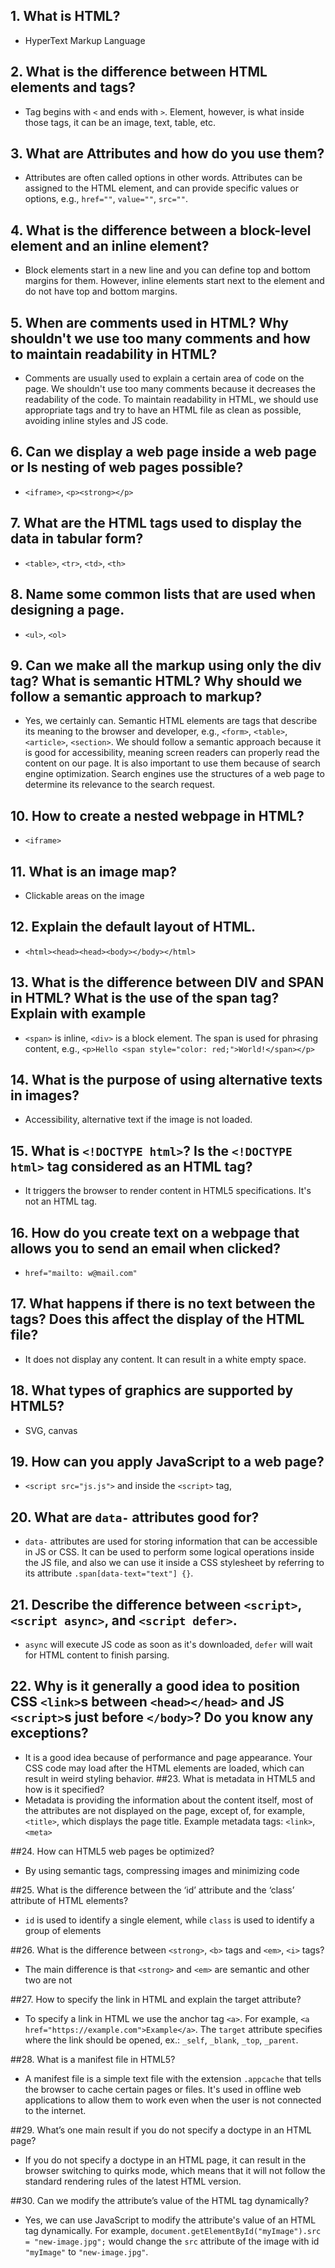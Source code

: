 ## 1. What is HTML?

- HyperText Markup Language

## 2. What is the difference between HTML elements and tags?

- Tag begins with `<` and ends with `>`. Element, however, is what inside those tags, it can be an image, text, table, etc.

## 3. What are Attributes and how do you use them?

- Attributes are often called options in other words. Attributes can be assigned to the HTML element, and can provide specific values or options, e.g., `href=""`, `value=""`, `src=""`.

## 4. What is the difference between a block-level element and an inline element?

- Block elements start in a new line and you can define top and bottom margins for them. However, inline elements start next to the element and do not have top and bottom margins.

## 5. When are comments used in HTML? Why shouldn't we use too many comments and how to maintain readability in HTML?

- Comments are usually used to explain a certain area of code on the page. We shouldn't use too many comments because it decreases the readability of the code. To maintain readability in HTML, we should use appropriate tags and try to have an HTML file as clean as possible, avoiding inline styles and JS code.

## 6. Can we display a web page inside a web page or Is nesting of web pages possible?

- `<iframe>`, `<p><strong></p>`

## 7. What are the HTML tags used to display the data in tabular form?

- `<table>`, `<tr>`, `<td>`, `<th>`

## 8. Name some common lists that are used when designing a page.

- `<ul>`, `<ol>`

## 9. Can we make all the markup using only the div tag? What is semantic HTML? Why should we follow a semantic approach to markup?

- Yes, we certainly can. Semantic HTML elements are tags that describe its meaning to the browser and developer, e.g., `<form>`, `<table>`, `<article>`, `<section>`. We should follow a semantic approach because it is good for accessibility, meaning screen readers can properly read the content on our page. It is also important to use them because of search engine optimization. Search engines use the structures of a web page to determine its relevance to the search request.

## 10. How to create a nested webpage in HTML?

- `<iframe>`

## 11. What is an image map?

- Clickable areas on the image

## 12. Explain the default layout of HTML.

- `<html><head><head><body></body></html>`

## 13. What is the difference between DIV and SPAN in HTML? What is the use of the span tag? Explain with example

- `<span>` is inline, `<div>` is a block element. The span is used for phrasing content, e.g., `<p>Hello <span style="color: red;">World!</span></p>`

## 14. What is the purpose of using alternative texts in images?

- Accessibility, alternative text if the image is not loaded.

## 15. What is `<!DOCTYPE html>`? Is the `<!DOCTYPE html>` tag considered as an HTML tag?

- It triggers the browser to render content in HTML5 specifications. It's not an HTML tag.

## 16. How do you create text on a webpage that allows you to send an email when clicked?

- `href="mailto: w@mail.com"`

## 17. What happens if there is no text between the tags? Does this affect the display of the HTML file?

- It does not display any content. It can result in a white empty space.

## 18. What types of graphics are supported by HTML5?

- SVG, canvas

## 19. How can you apply JavaScript to a web page?

- `<script src="js.js">` and inside the `<script>` tag,

## 20. What are `data-` attributes good for?

- `data-` attributes are used for storing information that can be accessible in JS or CSS. It can be used to perform some logical operations inside the JS file, and also we can use it inside a CSS stylesheet by referring to its attribute `.span[data-text="text"] {}`.

## 21. Describe the difference between `<script>`, `<script async>`, and `<script defer>`.

- `async` will execute JS code as soon as it's downloaded, `defer` will wait for HTML content to finish parsing.

## 22. Why is it generally a good idea to position CSS `<link>`s between `<head></head>` and JS `<script>`s just before `</body>`? Do you know any exceptions?

- It is a good idea because of performance and page appearance. Your CSS code may load after the HTML elements are loaded, which can result in weird styling behavior.
  ##23. What is metadata in HTML5 and how is it specified?
- Metadata is providing the information about the content itself, most of the attributes are not displayed on the page, except of, for example, `<title>`, which displays the page title. Example metadata tags: `<link>`, `<meta>`

##24. How can HTML5 web pages be optimized?

- By using semantic tags, compressing images and minimizing code

##25. What is the difference between the ‘id’ attribute and the ‘class’ attribute of HTML elements?

- `id` is used to identify a single element, while `class` is used to identify a group of elements

##26. What is the difference between `<strong>`, `<b>` tags and `<em>`, `<i>` tags?

- The main difference is that `<strong>` and `<em>` are semantic and other two are not

##27. How to specify the link in HTML and explain the target attribute?

- To specify a link in HTML we use the anchor tag `<a>`. For example, `<a href="https://example.com">Example</a>`. The `target` attribute specifies where the link should be opened, ex.: `_self`, `_blank`, `_top`, `_parent`.

##28. What is a manifest file in HTML5?

- A manifest file is a simple text file with the extension `.appcache` that tells the browser to cache certain pages or files. It's used in offline web applications to allow them to work even when the user is not connected to the internet.

##29. What’s one main result if you do not specify a doctype in an HTML page?

- If you do not specify a doctype in an HTML page, it can result in the browser switching to quirks mode, which means that it will not follow the standard rendering rules of the latest HTML version.

##30. Can we modify the attribute’s value of the HTML tag dynamically?

- Yes, we can use JavaScript to modify the attribute's value of an HTML tag dynamically. For example, `document.getElementById("myImage").src = "new-image.jpg";` would change the `src` attribute of the image with id `"myImage"` to `"new-image.jpg"`.
